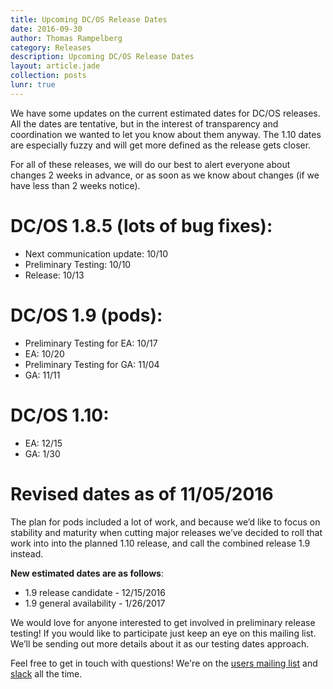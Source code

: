 ```yaml
---
title: Upcoming DC/OS Release Dates
date: 2016-09-30
author: Thomas Rampelberg
category: Releases
description: Upcoming DC/OS Release Dates
layout: article.jade
collection: posts
lunr: true
---
```


We have some updates on the current estimated dates for DC/OS releases. All the dates are tentative, but in the interest of transparency and coordination we wanted to let you know about them anyway. The 1.10 dates are especially fuzzy and will get more defined as the release gets closer.

For all of these releases, we will do our best to alert everyone about changes 2 weeks in advance, or as soon as we know about changes (if we have less than 2 weeks notice).

# DC/OS 1.8.5 (lots of bug fixes):

- Next communication update: 10/10
- Preliminary Testing: 10/10
- Release: 10/13

# DC/OS 1.9 (pods):
- Preliminary Testing for EA: 10/17
- EA: 10/20
- Preliminary Testing for GA: 11/04
- GA: 11/11

# DC/OS 1.10:

- EA: 12/15
- GA: 1/30

# Revised dates as of 11/05/2016

The plan for pods included a lot of work, and because we’d like to focus on stability and maturity when cutting major releases we’ve decided to roll that work into into the planned 1.10 release, and call the combined release 1.9 instead.

**New estimated dates are as follows**:
- 1.9 release candidate - 12/15/2016
- 1.9 general availability - 1/26/2017


We would love for anyone interested to get involved in preliminary release testing! If you would like to participate just keep an eye on this mailing list. We’ll be sending out more details about it as our testing dates approach.

Feel free to get in touch with questions! We're on the [users mailing list][list] and [slack][slack] all the time.

[list]: https://groups.google.com/a/dcos.io/d/forum/users
[slack]: http://chat.dcos.io/
